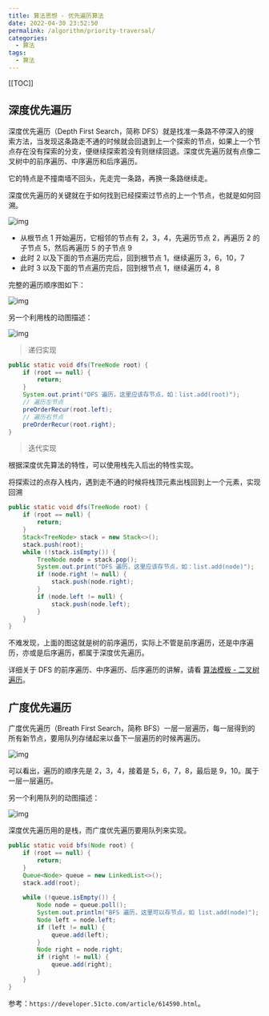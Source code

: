 ```yaml
---
title: 算法思想 - 优先遍历算法
date: 2022-04-30 23:52:50
permalink: /algorithm/priority-traversal/
categories:
  - 算法
tags: 
  - 算法
---
```


[[TOC]]



## 深度优先遍历

深度优先遍历（Depth First Search，简称 DFS）就是找准一条路不停深入的搜索方法，当发现这条路走不通的时候就会回退到上一个探索的节点，如果上一个节点存在没有探索的分支，便继续探索若没有则继续回退。深度优先遍历就有点像二叉树中的前序遍历、中序遍历和后序遍历。

它的特点是不撞南墙不回头，先走完一条路，再换一条路继续走。

深度优先遍历的关键就在于如何找到已经探索过节点的上一个节点，也就是如何回溯。

![img](https://gcore.jsdelivr.net/gh/Kele-Bingtang/static/img/algorithm/20220430235821.png)

- 从根节点 1 开始遍历，它相邻的节点有 2，3，4，先遍历节点 2，再遍历 2 的子节点 5，然后再遍历 5 的子节点 9
- 此时 2 以及下面的节点遍历完后，回到根节点 1，继续遍历 3，6，10，7
- 此时 3 以及下面的节点遍历完后，回到根节点 1，继续遍历 4，8

完整的遍历顺序图如下：

![img](https://gcore.jsdelivr.net/gh/Kele-Bingtang/static/img/algorithm/20220501000044.png)

另一个利用栈的动图描述：

![img](https://gcore.jsdelivr.net/gh/Kele-Bingtang/static/img/algorithm/20220501001413.gif)

> 递归实现

```java
public static void dfs(TreeNode root) {
    if (root == null) {
        return;
    }
    System.out.print("DFS 遍历，这里应该存节点，如：list.add(root)");
    // 遍历左节点 
    preOrderRecur(root.left);
    // 遍历右节点 
    preOrderRecur(root.right);
}
```

> 迭代实现

根据深度优先算法的特性，可以使用栈先入后出的特性实现。

将探索过的点存入栈内，遇到走不通的时候将栈顶元素出栈回到上一个元素，实现回溯

```java
public static void dfs(TreeNode root) {
	if (root == null) {
		return;
	}
	Stack<TreeNode> stack = new Stack<>();
	stack.push(root);
	while (!stack.isEmpty()) {
		TreeNode node = stack.pop();
		System.out.print("DFS 遍历，这里应该存节点，如：list.add(node)");
		if (node.right != null) {
			stack.push(node.right);
		}
		if (node.left != null) {
			stack.push(node.left);
		}
	}
}
```

不难发现，上面的图这就是树的前序遍历，实际上不管是前序遍历，还是中序遍历，亦或是后序遍历，都属于深度优先遍历。

详细关于 DFS 的前序遍历、中序遍历、后序遍历的讲解，请看 [算法模板 - 二叉树遍历](/algorithm/binary-tree-traversal/)。

## 广度优先遍历

广度优先遍历（Breath First Search，简称 BFS）一层一层遍历，每一层得到的所有新节点，要用队列存储起来以备下一层遍历的时候再遍历。

![img](https://gcore.jsdelivr.net/gh/Kele-Bingtang/static/img/algorithm/20220501000312.gif)

可以看出，遍历的顺序先是 2，3，4，接着是 5，6，7，8，最后是 9，10。属于一层一层遍历。

另一个利用队列的动图描述：

![img](https://gcore.jsdelivr.net/gh/Kele-Bingtang/static/img/algorithm/20220501001301.gif)

深度优先遍历用的是栈，而广度优先遍历要用队列来实现。

```java
public static void bfs(Node root) { 
    if (root == null) { 
        return; 
    } 
    Queue<Node> queue = new LinkedList<>(); 
    stack.add(root); 
 
    while (!queue.isEmpty()) { 
        Node node = queue.poll(); 
        System.out.println("BFS 遍历，这里可以存节点，如 list.add(node)"); 
        Node left = node.left; 
        if (left != null) { 
            queue.add(left); 
        } 
        Node right = node.right; 
        if (right != null) { 
            queue.add(right); 
        } 
    } 
} 
```



参考：`https://developer.51cto.com/article/614590.html`。
